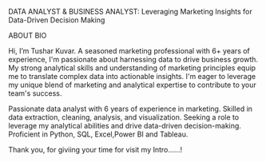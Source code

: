 

DATA ANALYST & BUSINESS ANALYST: Leveraging Marketing Insights for Data-Driven Decision Making

ABOUT BIO

Hi, I’m Tushar Kuvar. A seasoned marketing professional with 6+ years of experience, I'm passionate about harnessing data to drive business growth. My strong analytical skills and understanding of marketing principles equip me to translate complex data into actionable insights. I'm eager to leverage my unique blend of marketing and analytical expertise to contribute to your team's success.

Passionate data analyst with 6 years of experience in marketing. Skilled in data extraction, cleaning, analysis, and visualization. Seeking a role to leverage my analytical abilities and drive data-driven decision-making. Proficient in Python, SQL, Excel,Power BI and Tableau.

Thank you, for giviing your time for visit my Intro......!
